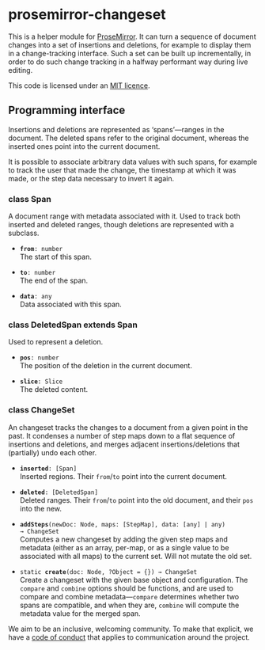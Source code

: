 # prosemirror-changeset

This is a helper module for [ProseMirror](http://prosemirror.net). It
can turn a sequence of document changes into a set of insertions and
deletions, for example to display them in a change-tracking interface.
Such a set can be built up incrementally, in order to do such change
tracking in a halfway performant way during live editing.

This code is licensed under an [MIT
licence](https://github.com/ProseMirror/prosemirror-changeset/blob/master/LICENSE).

## Programming interface

Insertions and deletions are represented as ‘spans’—ranges in the
document. The deleted spans refer to the original document, whereas
the inserted ones point into the current document.

It is possible to associate arbitrary data values with such spans, for
example to track the user that made the change, the timestamp at which
it was made, or the step data necessary to invert it again.

### class Span

A document range with metadata associated with it. Used to
track both inserted and deleted ranges, though deletions are
represented with a subclass.

 * **`from`**`: number`\
   The start of this span.

 * **`to`**`: number`\
   The end of the span.

 * **`data`**`: any`\
   Data associated with this span.


### class DeletedSpan extends Span

Used to represent a deletion.

 * **`pos`**`: number`\
   The position of the deletion in the current document.

 * **`slice`**`: Slice`\
   The deleted content.


### class ChangeSet

An changeset tracks the changes to a document from a given
point in the past. It condenses a number of step maps down to a
flat sequence of insertions and deletions, and merges adjacent
insertions/deletions that (partially) undo each other.

 * **`inserted`**`: [Span]`\
   Inserted regions. Their `from`/`to` point into the current
   document.

 * **`deleted`**`: [DeletedSpan]`\
   Deleted ranges. Their `from`/`to` point into the old document,
   and their `pos` into the new.

 * **`addSteps`**`(newDoc: Node, maps: [StepMap], data: [any] | any) → ChangeSet`\
   Computes a new changeset by adding the given step maps and
   metadata (either as an array, per-map, or as a single value to be
   associated with all maps) to the current set. Will not mutate the
   old set.

 * `static `**`create`**`(doc: Node, ?Object = {}) → ChangeSet`\
   Create a changeset with the given base object and
   configuration. The `compare` and `combine` options should be
   functions, and are used to compare and combine metadata—`compare`
   determines whether two spans are compatible, and when they are,
   `combine` will compute the metadata value for the merged span.



We aim to be an inclusive, welcoming community. To make that explicit,
we have a [code of
conduct](http://contributor-covenant.org/version/1/1/0/) that applies
to communication around the project.
